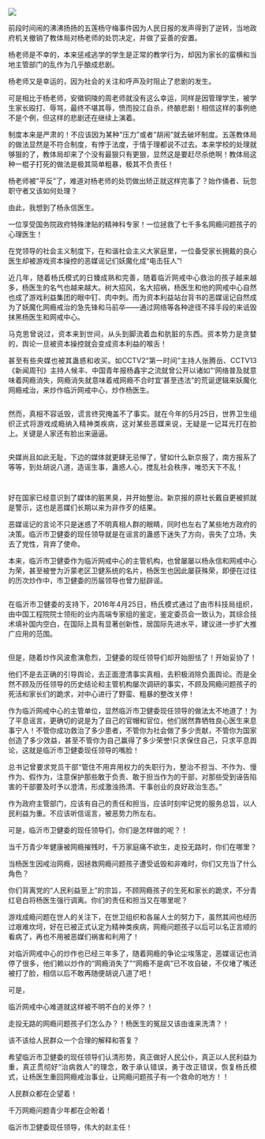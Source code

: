 <p align="justify"><img src="https://raw.githubusercontent.com/ZjzMisaka/iaders/master/img/2019/11/c41ea-0064rB3Tly1g5udgmhqktj30u00i00vy.jpg"></p>
<p align="justify">前段时间闹的沸沸扬扬的五莲杨守梅事件因为人民日报的发声得到了逆转，当地政府机关撤销了教体局对杨老师的处罚决定，并做了妥善的安置。<span id="more-8378"></span></p>
<p align="justify">杨老师是不幸的，本来惩戒逃学的学生是正常的教学行为，却因为家长的蛮横和当地主管部门的乱作为几乎酿成悲剧。</p>
<p align="justify">杨老师又是幸运的，因为社会的关注和呼声及时阻止了悲剧的发生。</p>
<p align="justify">可是相比于杨老师，安徽铜陵的周老师就没有这么幸运，同样是因管理学生，被学生家长殴打、辱骂，最终不堪其辱，愤而投江自杀，终酿悲剧！相信这样的事例绝不是个例，但这样的悲剧还在继续上演着。</p>
<p align="justify">制度本来是严肃的！不应该因为某种&#8221;压力&#8221;或者&#8221;胡闹&#8221;就去破坏制度。五莲教体局的做法显然是不符合制度，有悖于法度，于情于理都说不过去。本来学校的处理就够狠的了，教体局却来了个没有最狠只有更狠，显然这是要赶尽杀绝啊！教体局这种一棍子打死的做法是极其简单粗暴，极其不负责任！</p>
<p align="justify">杨老师被&#8221;平反&#8221;了，难道对杨老师的处罚做出矫正就这样完事了？始作俑者、玩忽职守者又该如何处理？</p>
<p align="justify">由此，我想到了杨永信医生。</p>
<p align="justify">一位享受国务院政府特殊津贴的精神科专家！一位拯救了七千多名网瘾问题孩子的心理医生！</p>
<p align="justify">在党领导的社会主义制度下，在和谐社会主义大家庭里，一位备受家长拥戴的良心医生却被游戏资本操控的恶媒谣记们妖魔化成“电击狂人”!</p>
<p align="justify">近几年，随着杨氏模式的日臻成熟和完善，随着临沂网戒中心救治的孩子越来越多，杨医生的名气也越来越大。树大招风，名大招祸，杨医生和他的网戒中心自然也成了游戏利益集团的眼中钉、肉中刺。而为资本利益站台背书的恶媒谣记自然成为了妖魔化网瘾戒治的急先锋和马前卒——通过网络等各种途径不择手段的来诋毁抹黑杨医生和网戒中心。</p>
<p align="justify">马克思曾说过，资本来到世间，从头到脚流着血和肮脏的东西。资本势力是贪婪的，舆论一旦被资本操控就会变成资本利益的喉舌！</p>
<p align="justify">甚至有些央媒也被其蛊惑和收买。如CCTV2“第一时间”主持人张腾岳、CCTV13《新闻周刊》主持人候丰、中国青年报杨鑫宇之流就曾公开以诸如“‘网络普及就意味着网瘾消失，网瘾消失就意味着戒网瘾不合时宜’甚至违法”的荒诞逻辑来妖魔化网瘾戒治，来炒作临沂网戒中心，炒作杨医生。</p>
<p class="picbox"><img src="https://raw.githubusercontent.com/ZjzMisaka/iaders/master/img/2019/11/583ea-0064rB3Tly1g5udgmoeclj30m80583ys.jpg" alt=""></p>
<p align="justify">然而，真相不容诋毁，谎言终究掩盖不了事实。就在今年的5月25日，世界卫生组织正式将游戏成瘾纳入精神类疾病，这对某些恶媒来说，无疑是一记耳光打在脸上。关键是人家还有脸出来逼逼。</p>
<p class="picbox"><img src="https://raw.githubusercontent.com/ZjzMisaka/iaders/master/img/2019/11/56375-0064rB3Tly1g5udgmu34mj30dw09m3zh.jpg" alt=""></p>
<p align="justify">央媒尚且如此无耻，下边的媒体就更肆无忌惮了，譬如什么新京报了，南方报系了等等，到处胡说八道，造谣生事，蛊惑人心，搅乱社会秩序，唯恐天下不乱！</p>
<p class="picbox"><img src="https://raw.githubusercontent.com/ZjzMisaka/iaders/master/img/2019/11/b74d4-0064rB3Tly1g5udgmzvmsj30dw07udgi.jpg" alt=""></p>
<p class="picbox"><img src="https://raw.githubusercontent.com/ZjzMisaka/iaders/master/img/2019/11/9bf61-0064rB3Tly1g5udgn6folj30du05kdg2.jpg" alt=""></p>
<p align="justify">好在国家已经意识到了媒体的脏黑臭，并开始整治。新京报的原社长戴自更被抓就是警示，这也是恶媒们长期以来为非作歹的结果。</p>
<p align="justify">恶媒谣记的言论不只是迷惑了不明真相人群的眼睛，同时也左右了某些地方政府的决策。临沂市卫健委的现任领导就是在谣言的蛊惑下迷失了方向，丧失了立场，失去了党性，背弃了使命。</p>
<p align="justify">本来，临沂市卫健委作为临沂网戒中心的主管机构，也曾屡屡以杨永信和网戒中心为荣，甚至被誉为沂蒙老区卫健系统的名片，杨医生也因此屡获殊荣，即便在过往的历次炒作中，市卫健委的历届领导也曾力挺辟谣。</p>
<p class="picbox"><img src="https://raw.githubusercontent.com/ZjzMisaka/iaders/master/img/2019/11/8002d-0064rB3Tly1g5udgndtrij30lh0jadi9.jpg" alt=""></p>
<p align="justify">在临沂市卫健委的支持下，2016年4月25日，杨氏模式通过了由市科技局组织，由中国工程院院士领衔的业内高端专家组的鉴定，鉴定委员会一致认为，其综合技术填补国内空白，在国际上具有显著创新性，居国际先进水平，建议进一步扩大推广应用的范围。</p>
<p class="picbox"><img src="https://raw.githubusercontent.com/ZjzMisaka/iaders/master/img/2019/11/5716b-0064rB3Tly1g5udgnm1dzj30k00l4tbk.jpg" alt=""></p>
<p align="justify">但是，随着炒作风波愈演愈烈，卫健委的现任领导们却开始胆怯了！开始妥协了！</p>
<p align="justify">他们不是去正确的引导舆论，去正面澄清事实真相，去积极消除负面舆论。而是全然不顾及历任领导的历史结论和主管机构屡次调研的事实，不顾及网瘾问题孩子的死活和家长们的跪求，对中心进行了野蛮、粗暴的整改关停！</p>
<p align="justify">作为临沂网戒中心的主管单位，显然临沂市卫健委现任领导的做法太不地道了！为了平息谣言，更确切的说是为了自己的官帽和官位，他们居然靠牺牲良心医生来息事宁人！不管你成功救治了多少患者，不管你为社会做了多少贡献，不管你为国家创造了多少效益，甚至不管你为自己赢得了多少荣誉!只求保住自己，只求平息舆论，这就是临沂市卫健委现任领导的嘴脸！</p>
<p align="justify">总书记曾要求党员干部“管住不用弃用权力的失职行为，整治不担当、不作为、慢作为、假作为，注意保护那些敢于负责、敢于担当作为的干部，对那些受到诬告陷害的干部要及时予以澄清，形成激浊扬清、干事创业的良好政治生态。”</p>
<p align="justify">作为政府主管部门，应该有自己的责任和担当，应该时刻牢记党的服务总旨，以人民利益为重。不应该听信谣言，被恶势力所左右。</p>
<p align="justify">可是，临沂市卫健委的现任领导们，你们是怎样做的呢？！</p>
<p align="justify">当千万青少年健康被网瘾摧残时，千万家庭痛不欲生，走投无路时，你们在哪里？</p>
<p align="justify">当杨医生因戒治网瘾，因拯救网瘾问题孩子遭受诋毁和非难时，你们又充当了什么角色？</p>
<p align="justify">你们背离党的“人民利益至上”的宗旨，不顾网瘾孩子的生死和家长的跪求，不分青红皂白将杨医生强行调离。你们的责任和担当又在哪里呢？</p>
<p align="justify">游戏成瘾问题在世人的关注下，在世卫组织和各届人士的努力下，虽然其间也经历过艰难坎坷，好在已被正式认定为精神类疾病，网瘾问题孩子以后可以名正言顺的看病了，再也不用被恶媒们祸害和利用了！</p>
<p align="justify">对临沂网戒中心的炒作也已经三年多了，随着网瘾的争论尘埃落定，恶媒谣记也消停了很多，他们赖以炒作的“网瘾消失了”“网瘾不是病”已不攻自破，不仅堵了嘴还被打了脸，相信以后不敢再随便胡说八道了吧！</p>
<p align="justify">可是，</p>
<p align="justify">临沂网戒中心难道就这样被不明不白的关停？！</p>
<p align="justify">走投无路的网瘾问题孩子们怎么办？！杨医生的冤屈又该由谁来洗清？！</p>
<p align="justify">该不该给人民群众一个合理的解释和答复？</p>
<p align="justify">希望临沂市卫健委的现任领导们认清形势，真正做好人民公仆，真正以人民利益为重，真正贯彻好“治病救人”的理念，敢于承认错误，勇于改正错误，恢复杨氏模式，让杨医生重回网瘾戒治事业，让网瘾问题孩子有一个救命的地方！！</p>
<p align="justify">人民群众都在企望着！</p>
<p align="justify">千万网瘾问题青少年都在企盼着！</p>
<p align="justify">临沂市卫健委现任领导，伟大的赵主任！​​​​</p>